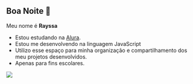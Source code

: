 ## Boa Noite 🤍

Meu nome é **Rayssa**

- Estou estudando na [Alura](https://www.alura.com.br).
- Estou me desenvolvendo na linguagem JavaScript
- Utilizo esse espaço para minha organização e compartilhamento dos meu projetos desenvolvidos.
- Apenas para fins escolares.

![](https://64.media.tumblr.com/e3977698291005b33e4a55dcec025c3d/8b670192bf3e3c9f-2e/s1280x1920/1d9bfe9d21badd374227cfe233e719a351c383cc.gifv)
